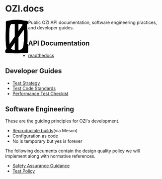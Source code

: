# OZI.docs

<img src="assets/ozi_logo_master.png" alt="isolated" width="74" align="left"/>
Public OZI API documentation, software engineering practices, and developer guides.

## API Documentation

* [readthedocs](https://example.com)

## Developer Guides

* [Test Strategy](policy/test-strategy.md)
* [Test Code Standards](policy/test-code-standards.md)
* [Performance Test Checkist](policy/performance-test-checklist.md)

## Software Engineering

These are the guiding principles for OZI's development.
* [Reproducible builds](https://reproducible-builds.org/)(via Meson)
* Configuration as code
* No is temporary but yes is forever

The following documents contain the design quality policy we will implement along with normative references.

* [Safety Assurance Guidance](policy/safety-assurance-guidance.md)
* [Test Policy](policy/test-policy.md)


